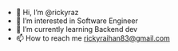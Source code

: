 - 👋 Hi, I’m @rickyraz
- 👀 I’m interested in Software Engineer
- 🌱 I’m currently learning Backend dev
- 📫 How to reach me rickyraihan83@gmail.com

<!---
rickyraz/rickyraz is a ✨ special ✨ repository because its `README.md` (this file) appears on your GitHub profile.
You can click the Preview link to take a look at your changes.
--->
